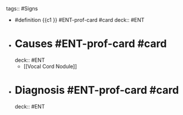 tags:: #Signs

- #definition {{c1 }}  #ENT-prof-card #card
    deck:: #ENT
- # Causes  #ENT-prof-card #card
    deck:: #ENT
	- [[Vocal Cord Nodule]]
- # Diagnosis  #ENT-prof-card #card
    deck:: #ENT
